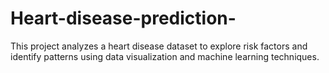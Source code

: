 # Heart-disease-prediction-
This project analyzes a heart disease dataset to explore risk factors and identify patterns using data visualization and machine learning techniques.
